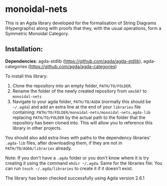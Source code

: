 # monoidal-nets
This is an Agda library developed for the formalisation of String Diagrams (Hypergraphs) along with proofs that they, with the usual operations, form a Symmetric Monoidal Category.

## Installation:

**Dependencies**: agda-stdlib (https://github.com/agda/agda-stdlib), agda-categories (https://github.com/agda/agda-categories)

To install this library:
1. Clone the repository into an empty folder, `PATH/TO/FOLDER`.
2. Rename the folder of the newly created repository from `oms567` to `monoidal-nets`
3. Navigate to your agda folder, `PATH/TO/AGDA` (normally this should be `~/.agda`) and add an extra line at the end of your `libraries` file containing: `PATH/TO/FOLDER/monoidal-nets/monoidal-nets.agda-lib` replacing `PATH/TO/FOLDER` by the actual path to the folder that the repository has been cloned into.
This will allow you to reference this library in other projects.

You should also add extra lines with paths to the dependency libraries' `.agda-lib` files, after downloading them, if they are not in `PATH/TO/AGDA/libraries` already.

Note: If you don't have a `.agda` folder or you don't know where it is try creating it using the command `mkdir ~/.agda`. Same for the libraries file: You can run `touch ~/.agda/libraries` to create it if it doesn't exist.


The library has been checked successfully using Agda version 2.6.1
